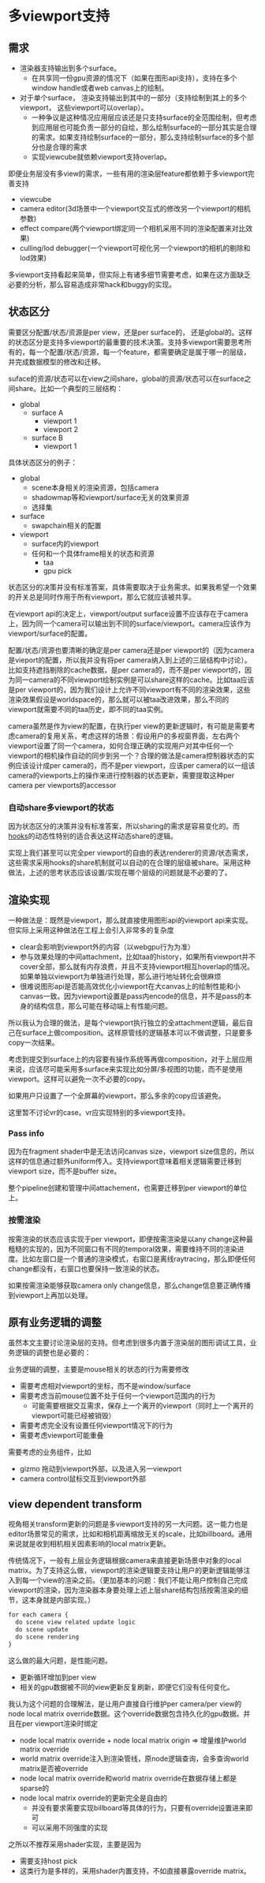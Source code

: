 # 多viewport支持

## 需求

- 渲染器支持输出到多个surface。
  - 在共享同一份gpu资源的情况下（如果在图形api支持），支持在多个window handle或者web canvas上的绘制。
- 对于单个surface， 渲染支持输出到其中的一部分（支持绘制到其上的多个viewport， 这些viewport可以overlap）。
  - 一种争议是这种情况应用层应该还是只支持surface的全范围绘制，但考虑到应用层也可能负责一部分的自绘，那么绘制surface的一部分其实是合理的需求。如果支持绘制surface的一部分，那么支持绘制surface的多个部分也是合理的需求
  - 实现viewcube就依赖viewport支持overlap。

即便业务层没有多view的需求，一些有用的渲染层feature都依赖于多viewport完善支持

- viewcube
- camera editor(3d场景中一个viewport交互式的修改另一个viewport的相机参数)
- effect compare(两个viewport绑定同一个相机采用不同的渲染配置来对比效果)
- culling/lod debugger(一个viewport可视化另一个viewport的相机的剔除和lod效果)

多viewport支持看起来简单，但实际上有诸多细节需要考虑，如果在这方面缺乏必要的分析，那么容易造成非常hack和buggy的实现。

## 状态区分

需要区分配置/状态/资源是per view，还是per surface的， 还是global的。这样的状态区分是支持多viewport的最重要的技术决策。支持多viewport需要思考所有的，每一个配置/状态/资源，每一个feature，都需要确定是属于哪一的层级，并完成数据模型的修改和迁移。

suface的资源/状态可以在view之间share，global的资源/状态可以在surface之间share。比如一个典型的三层结构：

- global
  - surface A
    - viewport 1
    - viewport 2
  - surface B
    - viewport 1

具体状态区分的例子：

- global
  - scene本身相关的渲染资源，包括camera
  - shadowmap等和viewport/surface无关的效果资源
  - 选择集
- surface
  - swapchain相关的配置
- viewport
  - surface内的viewport
  - 任何和一个具体frame相关的状态和资源
    - taa
    - gpu pick

状态区分的决策并没有标准答案，具体需要取决于业务需求。如果我希望一个效果的开关总是同时作用于所有viewport，那么它就应该被共享。

在viewport api的决定上，viewport/output surface设置不应该存在于camera上，因为同一个camera可以输出到不同的surface/viewport。camera应该作为viewport/surface的配置。

配置/状态/资源也要清晰的确定是per camera还是per viewport的（因为camera是vieport的配置，所以我并没有将per camera纳入到上述的三层结构中讨论）。比如支持遮挡剔除的cache数据，是per camera的，而不是per viewport的，因为同一camera的不同viewport绘制实例是可以share这样的cache。比如taa应该是per viewport的，因为我们设计上允许不同viewport有不同的渲染效果，这些渲染效果假设是worldspace的，那么就可以被taa改进效果，那么不同的viewport就需要不同的taa历史，即不同的taa实例。

camera虽然是作为view的配置，在执行per view的更新逻辑时，有可能是需要考虑camera的复用关系，考虑这样的场景：假设用户的多视窗界面，左右两个viewport设置了同一个camera，如何合理正确的实现用户对其中任何一个viewport的相机操作自动的同步到另一个？合理的做法是camera控制器状态的实例应该设计成per camera的，而不是per viewport，应该per camera的以一组该camera的viewports上的操作来进行控制器的状态更新，需要提取这种per camera per viewports的accessor

### 自动share多viewport的状态

因为状态区分的决策并没有标准答案，所以sharing的需求是容易变化的。而[hooks](../general-practice/hooks-pattern.md)的动态性特别的适合表达这样动态share的逻辑。

实现上我们甚至可以完全per viewport的自由的表达renderer的资源/状态需求，这些需求采用hooks的share机制就可以自动的在合理的层级被share。采用这种做法，上述的思考状态应该设置/实现在哪个层级的问题就是不必要的了。

## 渲染实现

一种做法是：既然是viewport，那么就直接使用图形api的viewport api来实现。但实际上采用这种做法在工程上会引入非常多的复杂度

- clear会影响到viewport外的内容（以webgpu行为为准）
- 参与效果处理的中间attachment，比如taa的history，如果所有viewport并不cover全部，那么就有内存浪费，并且不支持viewport相互hoverlap的情况。如果单独以viewport为单独进行处理，那么进行地址转化会很麻烦
- 很难说图形api是否能高效优化小viewport在大canvas上的绘制性能和小canvas一致。因为viewport设置是pass内encode的信息，并不是pass的本身的结构信息，那么可能在移动端上有性能问题。

所以我认为合理的做法，是每个viewport执行独立的全attachment逻辑，最后自己在surface上做composition。这样原管线的逻辑基本可以不做调整，只是要多copy一次结果。

考虑到提交到surface上的内容要有操作系统等再做composition，对于上层应用来说，应该尽可能采用多surface来实现比如分屏/多视图的功能，而不是使用viewport。这样可以避免一次不必要的copy。

如果用户只设置了一个全屏幕的viewport，那么多余的copy应该避免。

这里暂不讨论vr的case。vr应实现特别的多viewport支持。

### Pass info

因为在fragment shader中是无法访问canvas size，viewport size信息的，所以这样的信息通过额外uniform传入。支持viewport意味着相关逻辑需要迁移到viewport size，而不是buffer size。

整个pipeline创建和管理中间attachement，也需要迁移到per viewport的单位上。

### 按需渲染

按需渲染的状态应该实现于per viewport，即便按需渲染是以any change这种最粗糙的实现的，因为不同窗口有不同的temporal效果，需要维持不同的渲染进度。比如左窗口是一个普通的渲染模式，右窗口是离线raytracing，那么即便任何change都没有，右窗口也要保持一致渲染的状态。

如果按需渲染能够获取camera only change信息，那么change信息要正确传播到viewport上再加以处理。

## 原有业务逻辑的调整

虽然本文主要讨论渲染层的支持。但考虑到很多内置于渲染层的图形调试工具，业务逻辑的调整也是必要的：

业务逻辑的调整，主要是mouse相关的状态的行为需要修改

- 需要考虑相对viewport的坐标，而不是window/surface
- 需要考虑当前mouse位置不处于任何一个viewport范围内的行为
  - 可能需要根据交互需求，保存上一个离开的viewport（同时上一个离开的viewport可能已经被销毁）
- 需要考虑完全没有设置任何viewport情况下的行为
- 需要考虑viewport可能重叠

需要考虑的业务组件，比如

- gizmo 拖动到viewport外部，以及进入另一viewport
- camera control鼠标交互到viewport外部

## view dependent transform

视角相关transform更新的问题是多viewport支持的另一大问题。这一能力也是editor场景常见的需求，比如和相机距离缩放无关的scale，比如billboard。通用来说就是收到相机相关因素影响的local matrix更新。

传统情况下，一般有上层业务逻辑根据camera来直接更新场景中对象的local matrix。为了支持这么做，viewport的渲染逻辑要支持让用户的更新逻辑能够注入到每一个view的渲染之前。（更加基本的问题：我们不能让用户控制自己完成viewport的渲染，因为渲染器本身要处理上述上层share结构包括按需渲染的细节，这本身就是内部实现。）

```txt
for each camera {
  do scene view related update logic
  do scene update
  do scene rendering
}
```

这么做的最大问题，是性能问题。

- 更新循环增加到per view
- 相关的gpu数据被不同的view更新反复刷新，即便它们没有任何变化。

我认为这个问题的合理解法，是让用户直接自行维护per camera/per view的 node local matrix override数据。这个override数据包含持久化的gpu数据。并且在per viewport渲染时绑定

- node local matrix override + node local matrix origin => 增量维护world matrix override
- world matrix override注入到渲染管线，原node逻辑查询，会多查询world matrix是否被override
- node local matrix override和world matrix override在数据存储上都是sparse的
- node local matrix override的更新完全是自由的
  - 并没有要求需要实现billboard等具体的行为，只要有override设置进来即可
  - 可以采用不同强度的实现

之所以不推荐采用shader实现，主要是因为

- 需要支持host pick
- 这类行为是多样的，采用shader内置支持，不如直接暴露override matrix。

